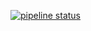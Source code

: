  [![pipeline status](https://gitlab.com/srgoti/winarch-installer/badges/master/pipeline.svg)](https://gitlab.com/srgoti/winarch-installer/-/commits/master) 
